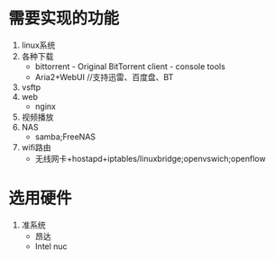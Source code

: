 # 需要实现的功能
1. linux系统
2. 各种下载
	- bittorrent - Original BitTorrent client - console tools
	- Aria2+WebUI	//支持迅雷、百度盘、BT
3. vsftp
4. web
	- nginx
5. 视频播放
6. NAS
	- samba;FreeNAS
7. wifi路由
	-  无线网卡+hostapd+iptables/linuxbridge;openvswich;openflow
# 选用硬件
1. 准系统
	- 昂达
	- Intel nuc
